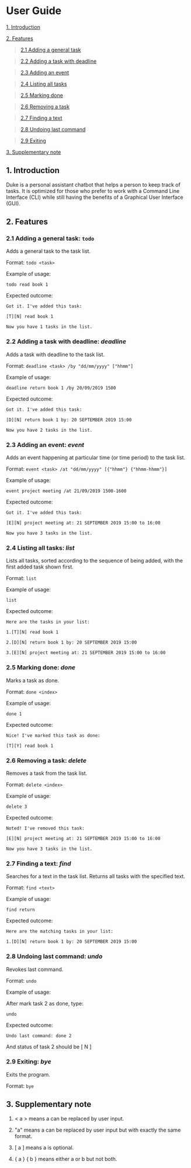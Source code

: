 # User Guide

[1. Introduction](#1-introduction)

[2. Features](#2-features)

>[2.1 Adding a general task](#21-adding-a-general-task-todo)

>[2.2 Adding a task with deadline](#22-adding-a-task-with-deadline-deadline)

>[2.3 Adding an event](#23-adding-an-event-event)

>[2.4 Listing all tasks](#24-listing-all-tasks-list)

>[2.5 Marking done](#25-marking-done-done)

>[2.6 Removing a task](#26-removing-a-task-delete)

>[2.7 Finding a text](#27-finding-a-text-find)

>[2.8 Undoing last command](#28-undoing-last-command-undo)

>[2.9 Exiting](#29-exiting-bye)

[3. Supplementary note](#3-supplementary-note)


## 1. Introduction
Duke is a personal assistant chatbot that helps a person to keep track of tasks.
It is optimized for those who prefer to work with a Command Line Interface (CLI) while still having the benefits of a
Graphical User Interface (GUI).

## 2. Features
### 2.1 Adding a general task: `todo`
Adds a general task to the task list.

Format: `todo <task>`

Example of usage:

`todo read book 1`

Expected outcome:

`Got it. I've added this task:`

`[T][N] read book 1`

`Now you have 1 tasks in the list.`

### 2.2 Adding a task with deadline: *deadline*
Adds a task with deadline to the task list.

Format: `deadline <task> /by "dd/mm/yyyy" ["hhmm"]`

Example of usage:

`deadline return book 1 /by 20/09/2019 1500`

Expected outcome:

`Got it. I've added this task:`

`[D][N] return book 1 by: 20 SEPTEMBER 2019 15:00`

`Now you have 2 tasks in the list.`

### 2.3 Adding an event: *event*
Adds an event happening at particular time (or time period) to the task list.

Format: `event <task> /at "dd/mm/yyyy" [{"hhmm"} {"hhmm-hhmm"}]`

Example of usage:

`event project meeting /at 21/09/2019 1500-1600`

Expected outcome:

`Got it. I've added this task:`

`[E][N] project meeting at: 21 SEPTEMBER 2019 15:00 to 16:00`

`Now you have 3 tasks in the list.`

### 2.4 Listing all tasks: *list*
Lists all tasks, sorted according to the sequence of being added, with the first added task shown first.

Format: `list`

Example of usage:

`list`

Expected outcome:

`Here are the tasks in your list:`

`1.[T][N] read book 1`

`2.[D][N] return book 1 by: 20 SEPTEMBER 2019 15:00`

`3.[E][N] project meeting at: 21 SEPTEMBER 2019 15:00 to 16:00`

### 2.5 Marking done: *done*
Marks a task as done.

Format: `done <index>`

Example of usage:

`done 1`

Expected outcome:

`Nice! I've marked this task as done:`

`[T][Y] read book 1`

### 2.6 Removing a task: *delete*
Removes a task from the task list.

Format: `delete <index>`

Example of usage:

`delete 3`

Expected outcome:

`Noted! I've removed this task:`

`[E][N] project meeting at: 21 SEPTEMBER 2019 15:00 to 16:00`

`Now you have 3 tasks in the list.`

### 2.7 Finding a text: *find*
Searches for a text in the task list. Returns all tasks with the specified text.

Format: `find <text>`

Example of usage:

`find return`

Expected outcome:

`Here are the matching tasks in your list:`

`1.[D][N] return book 1 by: 20 SEPTEMBER 2019 15:00`

### 2.8 Undoing last command: *undo*
Revokes last command.

Format: `undo`

Example of usage:

After mark task 2 as done, type:

`undo`

Expected outcome:

`Undo last command: done 2`

And status of task 2 should be [ N ]

### 2.9 Exiting: *bye*
Exits the program.

Format: `bye`

## 3. Supplementary note
1. < a > means a can be replaced by user input.

2. "a" means a can be replaced by user input but with exactly the same format.

3. [ a ] means a is optional.

4. { a } { b } means either a or b but not both.
